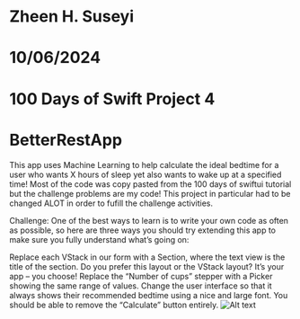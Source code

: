 # Zheen H. Suseyi
# 10/06/2024
# 100 Days of Swift Project 4
# BetterRestApp

This app uses Machine Learning to help calculate the ideal bedtime for a user who wants X hours of sleep yet also wants to wake up at a specified time! Most of the code was copy pasted from the 100 days of swiftui tutorial but the challenge problems are my code! This project in particular had to be changed ALOT in order to fufill the challenge activities.

 Challenge:
 One of the best ways to learn is to write your own code as often as possible, so here are three ways you should try extending this app to make sure you fully understand what’s going on:

 Replace each VStack in our form with a Section, where the text view is the title of the section. Do you prefer this layout or the VStack layout? It’s your app – you choose!
 Replace the “Number of cups” stepper with a Picker showing the same range of values.
 Change the user interface so that it always shows their recommended bedtime using a nice and large font. You should be able to remove the “Calculate” button entirely.
![Alt text](https://github.com/zheensuseyi/BetterRestApp/blob/main/betterrestgif22222.gif
)

